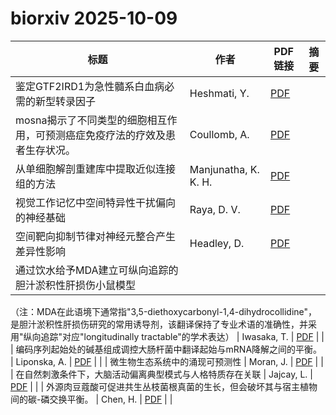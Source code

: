 # biorxiv 2025-10-09

| 标题 | 作者 | PDF链接 |  摘要 |
|------|------|--------|------|
| 鉴定GTF2IRD1为急性髓系白血病必需的新型转录因子 | Heshmati, Y. | [PDF](https://doi.org/10.1101/2022.08.09.503300) |  |
| mosna揭示了不同类型的细胞相互作用，可预测癌症免疫疗法的疗效及患者生存状况。 | Coullomb, A. | [PDF](https://doi.org/10.1101/2023.03.16.532947) |  |
| 从单细胞解剖重建库中提取近似连接组的方法 | Manjunatha, K. K. H. | [PDF](https://doi.org/10.1101/2023.05.21.541471) |  |
| 视觉工作记忆中空间特异性干扰偏向的神经基础 | Raya, D. V. | [PDF](https://doi.org/10.1101/2023.12.24.573161) |  |
| 空间靶向抑制节律对神经元整合产生差异性影响 | Headley, D. | [PDF](https://doi.org/10.1101/2024.01.17.576048) |  |
| 通过饮水给予MDA建立可纵向追踪的胆汁淤积性肝损伤小鼠模型

（注：MDA在此语境下通常指"3,5-diethoxycarbonyl-1,4-dihydrocollidine"，是胆汁淤积性肝损伤研究的常用诱导剂，该翻译保持了专业术语的准确性，并采用"纵向追踪"对应"longitudinally tractable"的学术表达） | Iwasaka, T. | [PDF](https://doi.org/10.1101/2024.01.25.577198) |  |
| 编码序列起始处的碱基组成调控大肠杆菌中翻译起始与mRNA降解之间的平衡。 | Liponska, A. | [PDF](https://doi.org/10.1101/2024.03.21.586065) |  |
| 微生物生态系统中的涌现可预测性 | Moran, J. | [PDF](https://doi.org/10.1101/2024.03.26.586882) |  |
| 在自然刺激条件下，大脑活动偏离典型模式与人格特质存在关联 | Jajcay, L. | [PDF](https://doi.org/10.1101/2024.04.23.586759) |  |
| 外源肉豆蔻酸可促进共生丛枝菌根真菌的生长，但会破坏其与宿主植物间的碳-磷交换平衡。 | Chen, H. | [PDF](https://doi.org/10.1101/2024.04.26.591230) |  |
